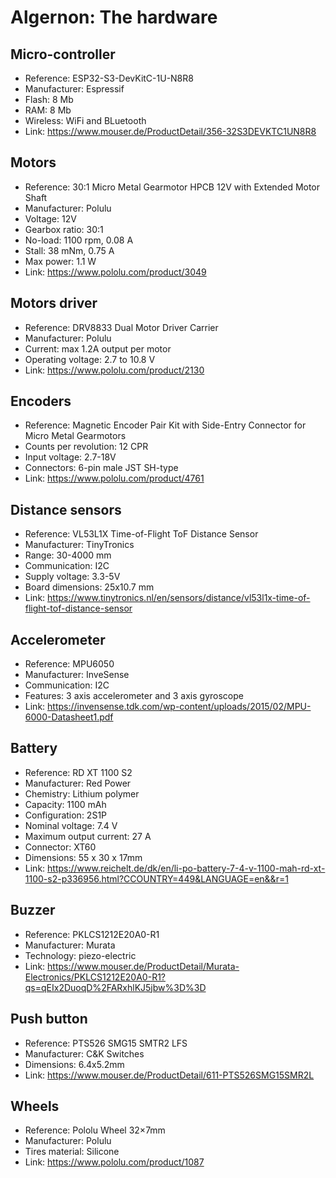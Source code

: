 # Algernon: The hardware

## Micro-controller

- Reference: ESP32-S3-DevKitC-1U-N8R8
- Manufacturer: Espressif
- Flash: 8 Mb
- RAM: 8 Mb
- Wireless: WiFi and BLuetooth
- Link: https://www.mouser.de/ProductDetail/356-32S3DEVKTC1UN8R8

## Motors

- Reference: 30:1 Micro Metal Gearmotor HPCB 12V with Extended Motor Shaft
- Manufacturer: Polulu
- Voltage: 12V
- Gearbox ratio: 30:1
- No-load: 1100 rpm, 0.08 A
- Stall: 38 mNm, 0.75 A
- Max power: 1.1 W
- Link: https://www.pololu.com/product/3049

## Motors driver

- Reference: DRV8833 Dual Motor Driver Carrier
- Manufacturer: Polulu
- Current: max 1.2A output per motor
- Operating voltage: 2.7 to 10.8 V
- Link: https://www.pololu.com/product/2130

## Encoders

- Reference: Magnetic Encoder Pair Kit with Side-Entry Connector for Micro Metal Gearmotors
- Counts per revolution: 12 CPR
- Input voltage: 2.7-18V
- Connectors: 6-pin male JST SH-type
- Link: https://www.pololu.com/product/4761

## Distance sensors

- Reference: VL53L1X Time-of-Flight ToF Distance Sensor
- Manufacturer: TinyTronics
- Range: 30-4000 mm
- Communication: I2C
- Supply voltage: 3.3-5V
- Board dimensions: 25x10.7 mm
- Link: https://www.tinytronics.nl/en/sensors/distance/vl53l1x-time-of-flight-tof-distance-sensor

## Accelerometer

- Reference: MPU6050
- Manufacturer: InveSense
- Communication: I2C
- Features: 3 axis accelerometer and 3 axis gyroscope
- Link: https://invensense.tdk.com/wp-content/uploads/2015/02/MPU-6000-Datasheet1.pdf

## Battery

- Reference: RD XT 1100 S2
- Manufacturer: Red Power
- Chemistry: Lithium polymer
- Capacity: 1100 mAh
- Configuration: 2S1P
- Nominal voltage: 7.4 V
- Maximum output current: 27 A
- Connector: XT60
- Dimensions: 55 x 30 x 17mm
- Link: https://www.reichelt.de/dk/en/li-po-battery-7-4-v-1100-mah-rd-xt-1100-s2-p336956.html?CCOUNTRY=449&LANGUAGE=en&&r=1

## Buzzer

- Reference: PKLCS1212E20A0-R1
- Manufacturer: Murata
- Technology: piezo-electric
- Link: https://www.mouser.de/ProductDetail/Murata-Electronics/PKLCS1212E20A0-R1?qs=qEIx2DuoqD%2FARxhlKJ5jbw%3D%3D

## Push button

- Reference: PTS526 SMG15 SMTR2 LFS
- Manufacturer: C&K Switches
- Dimensions: 6.4x5.2mm
- Link: https://www.mouser.de/ProductDetail/611-PTS526SMG15SMR2L

## Wheels

- Reference: Pololu Wheel 32×7mm
- Manufacturer: Polulu
- Tires material: Silicone
- Link: https://www.pololu.com/product/1087
